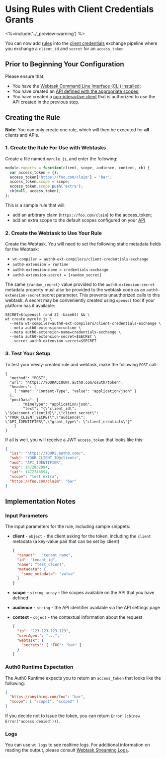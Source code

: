 # Using Rules with Client Credentials Grants
<%=include('../_preview-warning') %>

You can now add [rules](/rules) into the [client credentials](/api-auth/grant/client-credentials) exchange pipeline where you exchange a `client_id` and `secret` for an `access_token`.

## Prior to Beginning Your Configuration

Please ensure that:

* You have the [Webtask Command Line Interface (CLI) installed](${manage_url}/#/account/webtasks);
* You have created an [API defined with the appropriate scopes](${manage_url}/#/apis);
* You have created a [non-interactive client](${manage_url}/#/applications) that is authorized to use the API created in the previous step.

## Creating the Rule

**Note**: You can only create one rule, which will then be executed for **all** clients and APIs.

### 1. Create the Rule For Use with Webtasks

Create a file named `myrule.js`, and enter the following:

```js
module.exports = function(client, scope, audience, context, cb) {
  var access_token = {};
  access_token['https://foo.com/claim'] = 'bar';  
  access_token.scope = scope;
  access_token.scope.push('extra');
  cb(null, access_token);  
};
```
This is a sample rule that will:

* add an arbitrary claim (`https://foo.com/claim`) to the access_token;
* add an extra scope to the default scopes configured on your [API](${manage_url}/#/apis).

### 2. Create the Webtask to Use Your Rule

Create the Webtask. You will need to set the following static metadata fields for the Webtask:

* `wt-compiler = auth0-ext-compilers/client-credentials-exchange`
* `auth0-extension = runtime`
* `auth0-extension-name = credentials-exchange`
* `auth0-extension-secret = {random_secret}`

The same `{random_secret}` value provided to the `auth0-extension-secret` metadata property must also be provided to the webtask code as an `auth0-extension-secret` secret parameter. This prevents unauthorized calls to this webtask. A secret may be conveniently created using `openssl` tool if your platform has it available:

```
SECRET=$(openssl rand 32 -base64) && \
wt create myrule.js \
  --meta wt-compiler=auth0-ext-compilers/client-credentials-exchange \
  --meta auth0-extension=runtime \
  --meta auth0-extension-name=credentials-exchange \
  --meta auth0-extension-secret=$SECRET \
  --secret auth0-extension-secret=$SECRET
```

### 3. Test Your Setup

To test your newly-created rule and webtask, make the following `POST` call:

```har
{
  "method": "POST",
  "url": "https://YOURACCOUNT.auth0.com/oauth/token",
  "headers": [
    { "name": "Content-Type", "value": "application/json" }
  ],
  "postData": {
		"mimeType": "application/json",
		"text": "{\"client_id\": \"${account.clientId}\",\"client_secret\": \"YOUR_CLIENT_SECRET\",\"audience\": \"API_IDENTIFIER\",\"grant_type\": \"client_crentials\"}"
	}
}
```

If all is well, you will receive a JWT `access_token` that looks like this:

```json
{
  "iss": "https://YOURS.auth0.com/",
  "sub": "YOUR_CLIENT_ID@clients",
  "aud": "API_IDENTIFIER",
  "exp": 1472832994,
  "iat": 1472746594,
  "scope": "test extra",
  "https://foo.com/claim": "bar"
}
```

## Implementation Notes

### Input Parameters

The input parameters for the rule, including sample snippets:

* **client** - `object` - the client asking for the token, including the `client` metadata (a key-value pair that can be set by client)

    ```json
    {
      "tenant":  "tenant_name",
      "id": "tenant_id",
      "name": "test_client",
      "metadata": {
        "some_metadata": "value"
      }
    }
    ```

* **scope** - `string array` - the scopes available on the API that you have defined
* **audience** - `string` - the API identifier available via the API settings page
* **context** - `object` - the contextual information about the request

    ```json
    {
      "ip": "123.123.123.123",
      "userAgent": "...",
      "webtask": {
        "secrets": { "FOO": "bar" }
      }
    }
    ```

### Auth0 Runtime Expectation

The Auth0 Runtime expects you to return an `access_token` that looks like the following:

```json
{
  "https://anything.com/foo": "bar",
  "scope": [ "scope1", "scope2" ]
}
```

If you decide not to issue the token, you can return `Error (cb(new Error('access denied')))`.

### Logs

You can use `wt logs` to see realtime logs. For additional information on reading the output, please consult [Webtask Streaming Logs](https://webtask.io/docs/api_logs).
